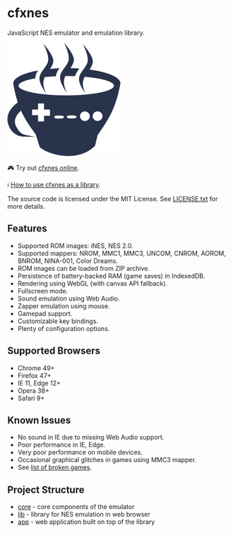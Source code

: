 # cfxnes

JavaScript NES emulator and emulation library.

![cfxnes logo](app/src/client/images/logo.png)

:video_game: Try out [cfxnes online](https://cfxnes.herokuapp.com).

:information_source: [How to use cfxnes as a library](lib).

The source code is licensed under the MIT License.
See [LICENSE.txt](LICENSE.txt) for more details.

## Features

- Supported ROM images: iNES, NES 2.0.
- Supported mappers: NROM, MMC1, MMC3, UNCOM, CNROM, AOROM, BNROM, NINA-001, Color Dreams.
- ROM images can be loaded from ZIP archive.
- Persistence of battery-backed RAM (game saves) in IndexedDB.
- Rendering using WebGL (with canvas API fallback).
- Fullscreen mode.
- Sound emulation using Web Audio.
- Zapper emulation using mouse.
- Gamepad support.
- Customizable key bindings.
- Plenty of configuration options.

## Supported Browsers

- Chrome 49+
- Firefox 47+
- IE 11, Edge 12+
- Opera 38+
- Safari 9+

## Known Issues

- No sound in IE due to missing Web Audio support.
- Poor performance in IE, Edge.
- Very poor performance on mobile devices.
- Occasional graphical glitches in games using MMC3 mapper.
- See [list of broken games](broken-games.md).

## Project Structure

- [core](core) - core components of the emulator
- [lib](lib) - library for NES emulation in web browser
- [app](app) - web application built on top of the library
